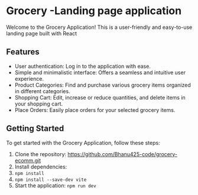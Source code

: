 
# Grocery -Landing page application

Welcome to the Grocery Application! This is a user-friendly and easy-to-use landing page built with React

## Features

- User authentication: Log in to the application with ease.
- Simple and minimalistic interface: Offers a seamless and intuitive user experience.
- Product Categories: Find and purchase various grocery items organized in different categories.
- Shopping Cart: Edit, increase or reduce quantities, and delete items in your shopping cart.
- Place Orders: Easily place orders for your selected grocery items.

## Getting Started

To get started with the Grocery Application, follow these steps:

1. Clone the repository: https://github.com/Bhanu425-code/grocery-ecomm.git
2. Install dependencies:
3.  `npm install`
4.  `npm install --save-dev vite`
5. Start the application: `npm run dev`



